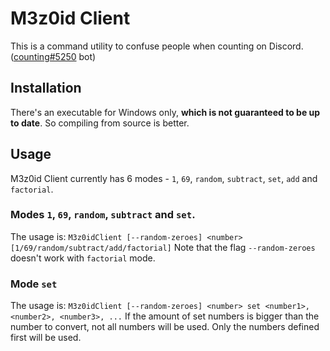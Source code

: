 # M3z0id Client
This is a command utility to confuse people when counting on Discord. ([counting#5250](https://countingbot.com/) bot)
## Installation
There's an executable for Windows only, **which is not guaranteed to be up to date**.
So compiling from source is better.
## Usage
M3z0id Client currently has 6 modes - `1`, `69`, `random`, `subtract`, `set`, `add` and `factorial`.
### Modes `1`, `69`, `random`, `subtract` and `set`.
The usage is: `M3z0idClient [--random-zeroes] <number> [1/69/random/subtract/add/factorial]`
Note that the flag `--random-zeroes` doesn't work with `factorial` mode.
### Mode `set`
The usage is: `M3z0idClient [--random-zeroes] <number> set <number1>, <number2>, <number3>, ...`
If the amount of set numbers is bigger than the number to convert, not all numbers will be used. Only the numbers defined first will be used.

